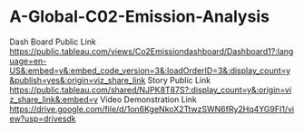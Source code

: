 # A-Global-C02-Emission-Analysis
Dash Board Public Link https://public.tableau.com/views/Co2Emissiondashboard/Dashboard1?:language=en-US&:embed=y&:embed_code_version=3&:loadOrderID=3&:display_count=y&publish=yes&:origin=viz_share_link
Story Public Link https://public.tableau.com/shared/NJPK8T87S?:display_count=y&:origin=viz_share_link&:embed=y
Video Demonstration Link https://drive.google.com/file/d/1on6KgeNkoX2TtwzSWN6fRy2Hq4YG9FI1/view?usp=drivesdk
